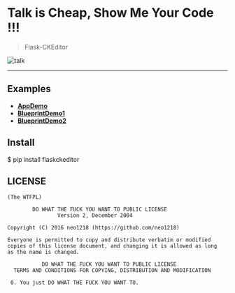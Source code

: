# Talk is Cheap, Show Me Your Code !!!

> Flask-CKEditor

![talk](http://7xj431.com1.z0.glb.clouddn.com/talk.jpeg)

<hr/>

## Examples
+ [**AppDemo**]()
+ [**BlueprintDemo1**]()
+ [**BlueprintDemo2**]()

## Install
$ pip install flaskckeditor

## LICENSE

    (The WTFPL)

            DO WHAT THE FUCK YOU WANT TO PUBLIC LICENSE
                    Version 2, December 2004

    Copyright (C) 2016 neo1218 (https://github.com/neo1218)

    Everyone is permitted to copy and distribute verbatim or modified
    copies of this license document, and changing it is allowed as long
    as the name is changed.

               DO WHAT THE FUCK YOU WANT TO PUBLIC LICENSE
      TERMS AND CONDITIONS FOR COPYING, DISTRIBUTION AND MODIFICATION

     0. You just DO WHAT THE FUCK YOU WANT TO.

